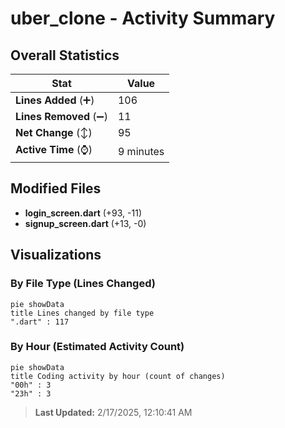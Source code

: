 # uber_clone - Activity Summary 

## Overall Statistics

| Stat                   | Value                                                             |
| ---------------------- | ----------------------------------------------------------------- |
| **Lines Added** (➕)   | 106                                          |
| **Lines Removed** (➖) | 11                                        |
| **Net Change** (↕)    | 95                |
| **Active Time** (⌚)   | 9 minutes |


## Modified Files
- **login_screen.dart** (+93, -11)
- **signup_screen.dart** (+13, -0)

## Visualizations

### By File Type (Lines Changed)

```mermaid
pie showData
title Lines changed by file type
".dart" : 117
```

### By Hour (Estimated Activity Count)

```mermaid
pie showData
title Coding activity by hour (count of changes)
"00h" : 3
"23h" : 3
```


> **Last Updated:** 2/17/2025, 12:10:41 AM